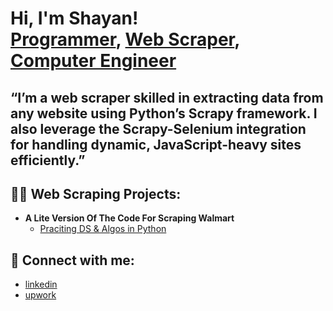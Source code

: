 <h1>Hi, I'm Shayan! <br/><a href="https://github.com/joshmadakor1">Programmer</a>, <a href="https://www.linkedin.com/in/joshmadakor/">Web Scraper</a>, <a href="https://www.youtube.com/c/joshmadakor">Computer Engineer</a></h1>

<h2>“I’m a web scraper skilled in extracting data from any website using Python’s Scrapy framework. I also leverage the Scrapy-Selenium integration for handling dynamic, JavaScript-heavy sites efficiently.”</h2>

<h2>👨‍💻 Web Scraping Projects:</h2>

- <b>A Lite Version Of The Code For Scraping Walmart</b>
  - [Praciting DS & Algos in Python](https://github.com/shayan-aj/Walmart-Basic-Scraper)

<h2> 🤳 Connect with me:</h2>

  - [linkedin](https://github.com/joshmadakor1/Algorithms-Practice)
  - [upwork](https://github.com/joshmadakor1/Algorithms-Practice)
<!--
**joshmadakor1/joshmadakor1** is a ✨ _special_ ✨ repository because its `README.md` (this file) appears on your GitHub profile.

Here are some ideas to get you started:

- 🔭 I’m currently working on ...
- 🌱 I’m currently learning ...
- 👯 I’m looking to collaborate on ...
- 🤔 I’m looking for help with ...
- 💬 Ask me about ...
- 📫 How to reach me: ...
- 😄 Pronouns: ...
- ⚡ Fun fact: ...
-->
